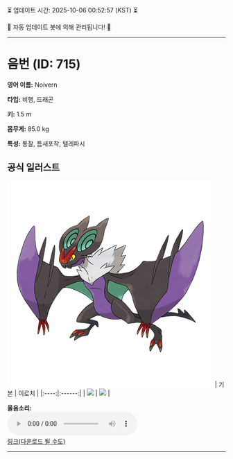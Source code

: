 
⏳ 업데이트 시간: 2025-10-06 00:52:57 (KST) ⏳

🤖 자동 업데이트 봇에 의해 관리됩니다! 🤖

---

# 음번 (ID: 715)
**영어 이름:** Noivern

**타입:** 비행, 드래곤

**키:** 1.5 m

**몸무게:** 85.0 kg

**특성:** 통찰, 틈새포착, 텔레파시

## 공식 일러스트
![](https://raw.githubusercontent.com/PokeAPI/sprites/master/sprites/pokemon/other/official-artwork/715.png)
| 기본 | 이로치 |
|:----:|:------:|
| <img src="http://play.pokemonshowdown.com/sprites/ani/noivern.gif" width="200"> | <img src="http://play.pokemonshowdown.com/sprites/ani-shiny/noivern.gif" width="200"> |

**울음소리:**<br><audio controls src="https://raw.githubusercontent.com/PokeAPI/cries/main/cries/pokemon/latest/715.ogg"></audio><br> [링크(다운로드 될 수도)](https://raw.githubusercontent.com/PokeAPI/cries/main/cries/pokemon/latest/715.ogg)


---
